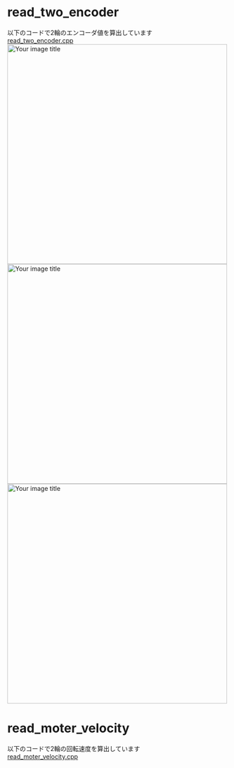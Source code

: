 # read_two_encoder
以下のコードで2輪のエンコーダ値を算出しています  
[read_two_encoder.cpp](https://github.com/Ramune6110/4WD-Mecanum-Wheel-Car/blob/main/NUCLEO/2WD_Mecanum_Wheel/read_two_encoder.cpp)  
<img src="https://user-images.githubusercontent.com/52307432/96702432-b3755780-13cc-11eb-81ef-d5017c37ba44.jpg" alt="Your image title" width="500"/>  
<img src="https://user-images.githubusercontent.com/52307432/96702443-b4a68480-13cc-11eb-930b-4f479fbfcd8f.jpg" alt="Your image title" width="500"/>  
<img src="https://user-images.githubusercontent.com/52307432/96702467-b8d2a200-13cc-11eb-8f97-82bc53bf84b9.png" alt="Your image title" width="500"/>  

# read_moter_velocity
以下のコードで2輪の回転速度を算出しています  
[read_moter_velocity.cpp](https://github.com/Ramune6110/4WD-Mecanum-Wheel-Car/blob/main/NUCLEO/2WD_Mecanum_Wheel/read_moter_velocity.cpp)  
